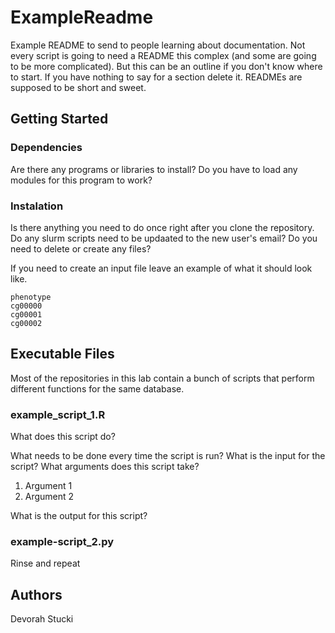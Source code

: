 # ExampleReadme
Example README to send to people learning about documentation. Not every script is going to need a README this complex (and some are going to be more complicated). But this can be an outline if you don't know where to start. If you have nothing to say for a section delete it. READMEs are supposed to be short and sweet.

## Getting Started

### Dependencies

Are there any programs or libraries to install? Do you have to load any modules for this program to work? 

### Instalation
Is there anything you need to do once right after you clone the repository. Do any slurm scripts need to be updaated to the new user's email? Do you need to delete or create any files?

If you need to create an input file leave an example of what it should look like.
````
phenotype
cg00000
cg00001
cg00002
````

## Executable Files

Most of the repositories in this lab contain a bunch of scripts that perform different functions for the same database.

### example_script_1.R

What does this script do?

What needs to be done every time the script is run? What is the input for the script? What arguments does this script take?
1. Argument 1
2. Argument 2

What is the output for this script?

### example-script_2.py

Rinse and repeat

## Authors

Devorah Stucki


